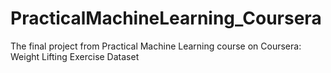 PracticalMachineLearning_Coursera
=================================

The final project from Practical Machine Learning course on Coursera: Weight Lifting Exercise Dataset
